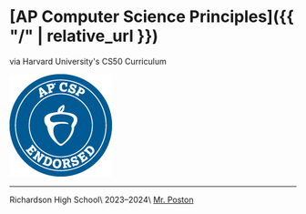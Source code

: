 # [AP Computer Science Principles]({{ "/" | relative_url }})

via Harvard University's CS50 Curriculum

<img src="AP-CSP-Blue-180px.png">

---

Richardson High School\\
2023–2024\\
[Mr. Poston](mailto:john.poston@risd.org)
